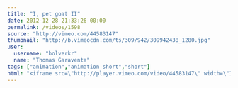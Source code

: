 ```yaml
---
title: "I, pet goat II"
date: 2012-12-28 21:33:26 00:00
permalink: /videos/1598
source: "http://vimeo.com/44583147"
thumbnail: "http://b.vimeocdn.com/ts/309/942/309942438_1280.jpg"
user:
  username: "bolverkr"
  name: "Thomas Garaventa"
tags: ["animation","animation short","short"]
html: "<iframe src=\"http://player.vimeo.com/video/44583147\" width=\"1280\" height=\"720\" frameborder=\"0\" webkitAllowFullScreen mozallowfullscreen allowFullScreen></iframe>"
---
```


